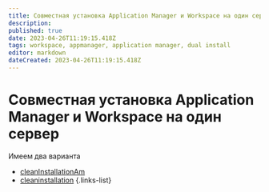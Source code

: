 ```yaml
---
title: Совместная установка Application Manager и Workspace на один сервер
description: 
published: true
date: 2023-04-26T11:19:15.418Z
tags: workspace, appmanager, application manager, dual install
editor: markdown
dateCreated: 2023-04-26T11:19:15.418Z
---
```


# Совместная установка Application Manager и Workspace на один сервер

Имеем два варианта

- [cleanInstallationAm](/ru/app_manager/cleanInstallationAm)
- [cleaninstallation](/ru/workspace/cleaninstallation)
{.links-list}